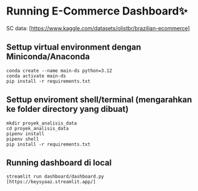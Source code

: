 # Running E-Commerce Dashboard✨
SC data: [https://www.kaggle.com/datasets/olistbr/brazilian-ecommerce]
## Settup virtual environment dengan Miniconda/Anaconda
```
conda create --name main-ds python=3.12
conda activate main-ds
pip install -r requirements.txt
```
## Settup enviroment shell/terminal (mengarahkan ke folder directory yang dibuat)
```
mkdir proyek_analisis_data
cd proyek_analisis_data
pipenv install
pipenv shell
pip install -r requirements.txt
```
## Running dashboard di local
```
streamlit run dashboard/dashboard.py
[https://keysyaaz.streamlit.app/]
```
